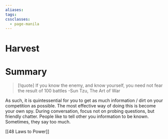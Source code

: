 ```yaml
---
aliases: 
tags: 
cssclasses:
  - page-manila
---
```

# Harvest
# Summary
>[!quote] If you know the enemy, and know yourself, you need not fear the result of 100 battles
>-Sun Tzu, The Art of War

As such, it is quintessential for you to get as much information / dirt on your competition as possible. The most effective way of doing this is become your own spy. During conversation, focus not on probing questions, but friendly chatter. People like to tell other you information to be known. Sometimes, they say too much.

[[48 Laws to Power]]
